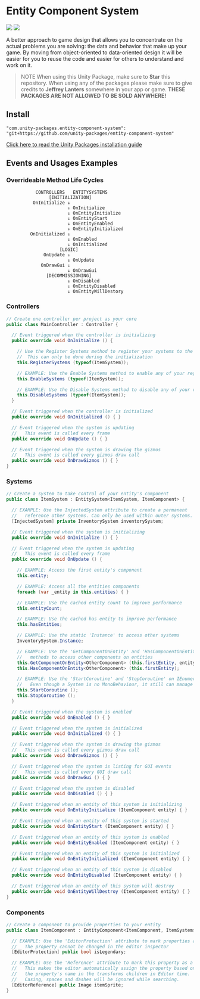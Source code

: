 # Entity Component System

![](https://img.shields.io/badge/dependencies-unity--packages-%233bc6d8.svg) ![](https://img.shields.io/badge/license-MIT-%23ecc531.svg)

A better approach to game design that allows you to concentrate on the actual problems you are solving: the data and behavior that make up your game. By moving from object-oriented to data-oriented design it will be easier for you to reuse the code and easier for others to understand and work on it.

> NOTE When using this Unity Package, make sure to **Star** this repository. When using any of the packages please make sure to give credits to **Jeffrey Lanters** somewhere in your app or game. **THESE PACKAGES ARE NOT ALLOWED TO BE SOLD ANYWHERE!**

## Install

```
"com.unity-packages.entity-component-system": "git+https://github.com/unity-packages/entity-component-system"
```

[Click here to read the Unity Packages installation guide](https://github.com/unity-packages/installation)

## Events and Usages Examples

### Overrideable Method Life Cycles

```
           CONTROLLERS   ENTITYSYSTEMS
                [INITIALIZATION]
          OnInitialize ↓
                       ↓ OnInitialize
                       ↓ OnEntityInitialize
                       ↓ OnEntityStart
                       ↓ OnEntityEnabled
                       ↓ OnEntityInitialized
         OnInitialized ↓
                       ↓ OnEnabled
                       ↓ OnInitialized
                    [LOGIC]
              OnUpdate ↓
                       ↓ OnUpdate
             OnDrawGui ↓
                       ↓ OnDrawGui
               [DECOMMISSIONING]
                       ↓ OnDisabled
                       ↓ OnEntityDisabled
                       ↓ OnEntityWillDestory
```

### Controllers

```cs
// Create one controller per project as your core
public class MainController : Controller {

  // Event triggered when the controller is initializing
  public override void OnInitialize () {

    // Use the Register Systems method to register your systems to the controller
    //  This can only be done during the initialization
    this.RegisterSystems (typeof(ItemSystem));

    // EXAMPLE: Use the Enable Systems method to enable any of your registered systems
    this.EnableSystems (typeof(ItemSystem));

    // EXAMPLE: Use the Disable Systems method to disable any of your registered systems
    this.DisableSystems (typeof(ItemSystem));
  }

  // Event triggered when the controller is initialized
  public override void OnInitialized () { }

  // Event triggered when the system is updating
  //   This event is called every frame
  public override void OnUpdate () { }

  // Event triggered when the system is drawing the gizmos
  //   This event is called every gizmos draw call
  public override void OnDrawGizmos () { }
}
```

### Systems

```cs
// Create a system to take control of your entity's component
public class ItemSystem : EntitySystem<ItemSystem, ItemComponent> {

  // EXAMPLE: Use the InjectedSystem attribute to create a permanent
  //   reference other systems. Can only be used within outer systems.
  [InjectedSystem] private InventorySystem inventorySystem;

  // Event triggered when the system is initializing
  public override void OnInitialize () { }

  // Event triggered when the system is updating
  //   This event is called every frame
  public override void OnUpdate () {

    // EXAMPLE: Access the first entity's component
    this.entity;

    // EXAMPLE: Access all the entities components
    foreach (var _entity in this.entities) { }

    // EXAMPLE: Use the cached entity count to improve performance
    this.entityCount;

    // EXAMPLE: Use the cached has entity to improve performance
    this.hasEntities;

    // EXAMPLE: Use the static 'Instance' to access other systems
    InventorySystem.Instance;

    // EXAMPLE: Use the 'GetComponentOnEntity' and 'HasComponentOnEntity'
    //   methods to access other components on entities
    this.GetComponentOnEntity<OtherComponent> (this.firstEntity, entity => { });
    this.HasComponentOnEntity<OtherComponent> (this.firstEntity);

    // EXAMPLE: Use the 'StartCoroutine' and 'StopCoroutine' on IEnumerators
    //   Even though a System is no MonoBehaviour, it still can manage coroutines
    this.StartCoroutine ();
    this.StopCoroutine ();
  }

  // Event triggered when the system is enabled
  public override void OnEnabled () { }

  // Event triggered when the system is initialized
  public override void OnInitialized () { }

  // Event triggered when the system is drawing the gizmos
  //   This event is called every gizmos draw call
  public override void OnDrawGizmos () { }

  // Event triggered when the system is listing for GUI events
  //   This event is called every GUI draw call
  public override void OnDrawGui () { }

  // Event triggered when the system is disabled
  public override void OnDisabled () { }

  // Event triggered when an entity of this system is initializing
  public override void OnEntityInitialize (ItemComponent entity) { }

  // Event triggered when an entity of this system is started
  public override void OnEntityStart (ItemComponent entity) { }

  // Event triggered when an entity of this system is enabled
  public override void OnEntityEnabled (ItemComponent entity) { }

  // Event triggered when an entity of this system is initialized
  public override void OnEntityInitialized (ItemComponent entity) { }

  // Event triggered when an entity of this system is disabled
  public override void OnEntityDisabled (ItemComponent entity) { }

  // Event triggered when an entity of this system will destroy
  public override void OnEntityWillDestroy (ItemComponent entity) { }
}
```

### Components

```cs
// Create a component to provide properties to your entity
public class ItemComponent : EntityComponent<ItemComponent, ItemSystem> {

  // EXAMPLE: Use the 'EditorProtection' attribute to mark properties as inaccessable
  //   The property cannot be changed in the editor inspector
  [EditorProtection] public bool isLegendary;

  // EXAMPLE: Use the 'Reference' attribute to mark this property as a reference
  //   This makes the editor automatically assign the property based on
  //   the property's name in the transforms children in Editor time.
  //   Casing, spaces and dashes will be ignored while searching.
  [EditorReference] public Image itemSprite;
}
```
